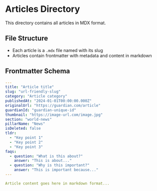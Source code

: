 # Articles Directory

This directory contains all articles in MDX format.

## File Structure
- Each article is a `.mdx` file named with its slug
- Articles contain frontmatter with metadata and content in markdown

## Frontmatter Schema
```yaml
---
title: "Article title"
slug: "url-friendly-slug"
category: "Article category"
publishedAt: "2024-01-01T00:00:00.000Z"
originalUrl: "https://guardian.com/article"
guardianId: "guardian-unique-id"
thumbnail: "https://image-url.com/image.jpg"
section: "world-news"
pillarName: "News"
isDeleted: false
tldr: 
  - "Key point 1"
  - "Key point 2"  
  - "Key point 3"
faqs:
  - question: "What is this about?"
    answer: "This is about..."
  - question: "Why is this important?"
    answer: "This is important because..."
---

Article content goes here in markdown format...
```